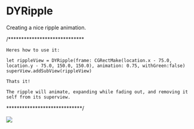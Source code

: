 # DYRipple
Creating a nice ripple animation.

/*****************************

    Heres how to use it:

    let rippleView = DYRipple(frame: CGRectMake(location.x - 75.0, location.y - 75.0, 150.0, 150.0), animation: 0.75, withGreen:false)
    superView.addSubView(rippleView)

    Thats it!

    The ripple will animate, expanding while fading out, and removing it self from its superview.

*****************************/

![](https://raw.githubusercontent.com/dannyYassine/DYRipple/master/gifRIPPLE.gif)
